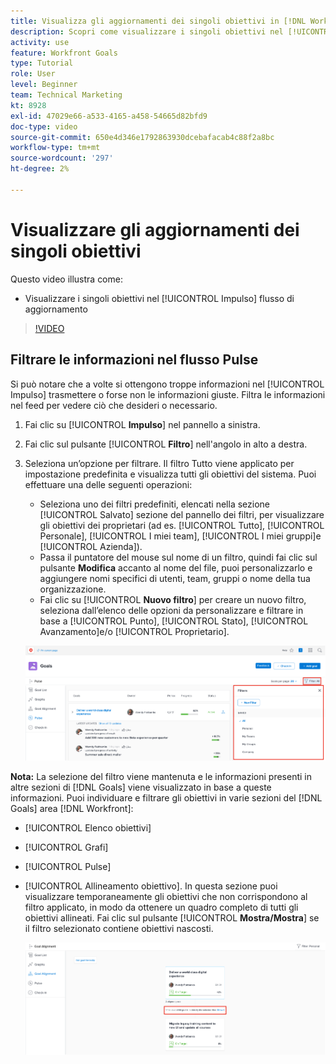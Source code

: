 ```yaml
---
title: Visualizza gli aggiornamenti dei singoli obiettivi in [!DNL Workfront Goals]
description: Scopri come visualizzare i singoli obiettivi nel [!UICONTROL Impulso] aggiorna il flusso in Obiettivi.
activity: use
feature: Workfront Goals
type: Tutorial
role: User
level: Beginner
team: Technical Marketing
kt: 8928
exl-id: 47029e66-a533-4165-a458-54665d82bfd9
doc-type: video
source-git-commit: 650e4d346e1792863930dcebafacab4c88f2a8bc
workflow-type: tm+mt
source-wordcount: '297'
ht-degree: 2%

---
```


# Visualizzare gli aggiornamenti dei singoli obiettivi

Questo video illustra come:

* Visualizzare i singoli obiettivi nel [!UICONTROL Impulso] flusso di aggiornamento

>[!VIDEO](https://video.tv.adobe.com/v/335200/?quality=12&learn=on)

## Filtrare le informazioni nel flusso Pulse

Si può notare che a volte si ottengono troppe informazioni nel [!UICONTROL Impulso] trasmettere o forse non le informazioni giuste. Filtra le informazioni nel feed per vedere ciò che desideri o necessario.

1. Fai clic su [!UICONTROL **Impulso**] nel pannello a sinistra.
1. Fai clic sul pulsante [!UICONTROL **Filtro**] nell&#39;angolo in alto a destra.
1. Seleziona un’opzione per filtrare. Il filtro Tutto viene applicato per impostazione predefinita e visualizza tutti gli obiettivi del sistema. Puoi effettuare una delle seguenti operazioni:

   * Seleziona uno dei filtri predefiniti, elencati nella sezione [!UICONTROL Salvato] sezione del pannello dei filtri, per visualizzare gli obiettivi dei proprietari (ad es. [!UICONTROL Tutto], [!UICONTROL Personale], [!UICONTROL I miei team], [!UICONTROL I miei gruppi]e [!UICONTROL Azienda]).
   * Passa il puntatore del mouse sul nome di un filtro, quindi fai clic sul pulsante **Modifica** accanto al nome del file, puoi personalizzarlo e aggiungere nomi specifici di utenti, team, gruppi o nome della tua organizzazione.
   * Fai clic su [!UICONTROL **Nuovo filtro**] per creare un nuovo filtro, seleziona dall’elenco delle opzioni da personalizzare e filtrare in base a [!UICONTROL Punto], [!UICONTROL Stato], [!UICONTROL Avanzamento]e/o [!UICONTROL Proprietario].

   ![Un&#39;immagine del [!UICONTROL Filtri] pannello in [!DNL Workfront Goals]](assets/18-workfront-goals-pulse-stream.png)

**Nota:** La selezione del filtro viene mantenuta e le informazioni presenti in altre sezioni di [!DNL Goals] viene visualizzato in base a queste informazioni. Puoi individuare e filtrare gli obiettivi in varie sezioni del [!DNL Goals] area [!DNL Workfront]:

* [!UICONTROL Elenco obiettivi]
* [!UICONTROL Grafi]
* [!UICONTROL Pulse]
* [!UICONTROL Allineamento obiettivo]. In questa sezione puoi visualizzare temporaneamente gli obiettivi che non corrispondono al filtro applicato, in modo da ottenere un quadro completo di tutti gli obiettivi allineati. Fai clic sul pulsante [!UICONTROL **Mostra/Mostra**] se il filtro selezionato contiene obiettivi nascosti.

   ![](assets/19-workfront-goals-filter-show-it.png)

